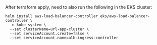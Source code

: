 After terraform apply, need to also run the following in the EKS cluster:

```
helm install aws-load-balancer-controller eks/aws-load-balancer-controller \
  -n kube-system \
  --set clusterName=url-app-cluster \
  --set serviceAccount.create=false \
  --set serviceAccount.name=alb-ingress-controller
```
